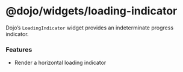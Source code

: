 # <span class="citation" data-cites="dojo/widgets/loading-indicator"><span class="citation" data-cites="dojo/widgets/loading-indicator"><span class="citation" data-cites="dojo/widgets/loading-indicator"><span class="citation" data-cites="dojo/widgets/loading-indicator">@dojo/widgets/loading-indicator</span></span></span></span>

Dojo’s `LoadingIndicator` widget provides an indeterminate progress indicator.

### Features

-   Render a horizontal loading indicator
